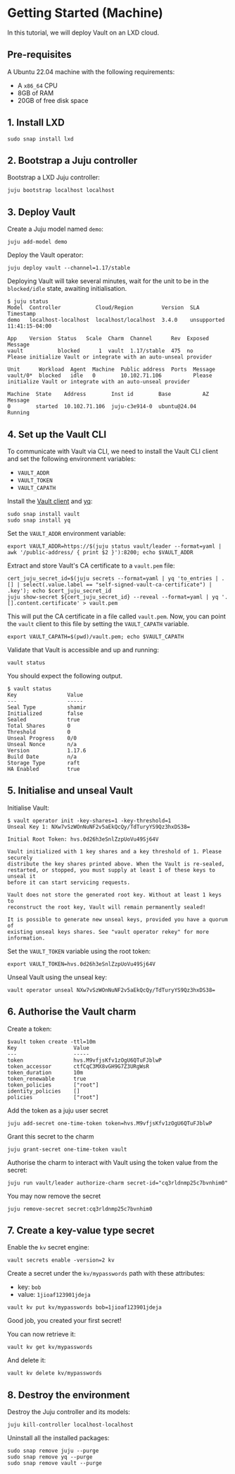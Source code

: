 # Getting Started (Machine)

In this tutorial, we will deploy Vault on an LXD cloud.

## Pre-requisites
A Ubuntu 22.04 machine with the following requirements:

* A `x86_64` CPU
* 8GB of RAM
* 20GB of free disk space

## 1. Install LXD

```shell
sudo snap install lxd
```

## 2. Bootstrap a Juju controller

Bootstrap a LXD Juju controller:

```shell
juju bootstrap localhost localhost
```

## 3. Deploy Vault

Create a Juju model named `demo`:

```shell
juju add-model demo
```

Deploy the Vault operator:

```shell
juju deploy vault --channel=1.17/stable
```

Deploying Vault will take several minutes, wait for the unit to be in the `blocked/idle` state, awaiting initialisation.

```shell
$ juju status
Model  Controller           Cloud/Region         Version  SLA          Timestamp
demo   localhost-localhost  localhost/localhost  3.4.0    unsupported  11:41:15-04:00

App    Version  Status   Scale  Charm  Channel      Rev  Exposed  Message
vault           blocked      1  vault  1.17/stable  475  no       Please initialize Vault or integrate with an auto-unseal provider

Unit      Workload  Agent  Machine  Public address  Ports  Message
vault/0*  blocked   idle   0        10.102.71.106          Please initialize Vault or integrate with an auto-unseal provider

Machine  State    Address        Inst id        Base          AZ  Message
0        started  10.102.71.106  juju-c3e914-0  ubuntu@24.04      Running
```

## 4. Set up the Vault CLI

To communicate with Vault via CLI, we need to install the Vault CLI client and set the following environment variables:
* `VAULT_ADDR`
* `VAULT_TOKEN`
* `VAULT_CAPATH`

Install the [Vault client](https://snapcraft.io/vault) and [yq](https://snapcraft.io/yq):

```shell
sudo snap install vault
sudo snap install yq
```

Set the `VAULT_ADDR` environment variable:
 
```shell
export VAULT_ADDR=https://$(juju status vault/leader --format=yaml | awk '/public-address/ { print $2 }'):8200; echo $VAULT_ADDR
```

Extract and store Vault's CA certificate to a `vault.pem` file:

```shell
cert_juju_secret_id=$(juju secrets --format=yaml | yq 'to_entries | .[] | select(.value.label == "self-signed-vault-ca-certificate") | .key'); echo $cert_juju_secret_id
juju show-secret ${cert_juju_secret_id} --reveal --format=yaml | yq '.[].content.certificate' > vault.pem
```

This will put the CA certificate in a file called `vault.pem`. Now, you can point the `vault` client to this file by setting the `VAULT_CAPATH` variable.

```shell
export VAULT_CAPATH=$(pwd)/vault.pem; echo $VAULT_CAPATH
```

Validate that Vault is accessible and up and running:

```shell
vault status
```

You should expect the following output.

```shell
$ vault status
Key                Value
---                -----
Seal Type          shamir
Initialized        false
Sealed             true
Total Shares       0
Threshold          0
Unseal Progress    0/0
Unseal Nonce       n/a
Version            1.17.6
Build Date         n/a
Storage Type       raft
HA Enabled         true
```

## 5. Initialise and unseal Vault

Initialise Vault: 

```shell
$ vault operator init -key-shares=1 -key-threshold=1
Unseal Key 1: NXw7vSzWOnNuNF2v5aEkQcQy/TdTuryYS9Qz3hxDS38=

Initial Root Token: hvs.0d26h3eSnlZzpUoVu49Sj64V

Vault initialized with 1 key shares and a key threshold of 1. Please securely
distribute the key shares printed above. When the Vault is re-sealed,
restarted, or stopped, you must supply at least 1 of these keys to unseal it
before it can start servicing requests.

Vault does not store the generated root key. Without at least 1 keys to
reconstruct the root key, Vault will remain permanently sealed!

It is possible to generate new unseal keys, provided you have a quorum of
existing unseal keys shares. See "vault operator rekey" for more information.
```

Set the `VAULT_TOKEN` variable using the root token:
```
export VAULT_TOKEN=hvs.0d26h3eSnlZzpUoVu49Sj64V
```

Unseal Vault using the unseal key:

```shell
vault operator unseal NXw7vSzWOnNuNF2v5aEkQcQy/TdTuryYS9Qz3hxDS38=
```

## 6. Authorise the Vault charm

Create a token:

```
$vault token create -ttl=10m
Key                  Value
---                  -----
token                hvs.M9vfjsKfv1zOgU6QTuFJblwP
token_accessor       ctfCqC3MX8vGH9G7Z3URgWsR
token_duration       10m
token_renewable      true
token_policies       ["root"]
identity_policies    []
policies             ["root"]
```

Add the token as a juju user secret

```shell
juju add-secret one-time-token token=hvs.M9vfjsKfv1zOgU6QTuFJblwP
```

Grant this secret to the charm

```shell
juju grant-secret one-time-token vault
```

Authorise the charm to interact with Vault using the token value from the secret:

```shell
juju run vault/leader authorize-charm secret-id="cq3rldnmp25c7bvnhim0"
```

You may now remove the secret

```shell
juju remove-secret secret:cq3rldnmp25c7bvnhim0
```

## 7. Create a key-value type secret

Enable the `kv` secret engine:

```
vault secrets enable -version=2 kv
```

Create a secret under the `kv/mypasswords` path with these attributes:

* key: `bob`
* value: `1jioaf123901jdeja`

```
vault kv put kv/mypasswords bob=1jioaf123901jdeja
```

Good job, you created your first secret!

You can now retrieve it:

```
vault kv get kv/mypasswords
```

And delete it:

```
vault kv delete kv/mypasswords
```

## 8. Destroy the environment

Destroy the Juju controller and its models:

```
juju kill-controller localhost-localhost
```

Uninstall all the installed packages:

```
sudo snap remove juju --purge
sudo snap remove yq --purge
sudo snap remove vault --purge
```
